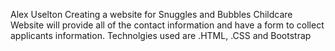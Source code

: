 Alex Uselton 
Creating a website for Snuggles and Bubbles Childcare
Website will provide all of the contact information and have a form to collect applicants information.
Technolgies used are .HTML, .CSS and Bootstrap

